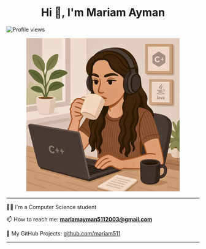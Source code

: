 <h1 align="center">Hi 👋, I'm Mariam Ayman</h1>
<img src="https://komarev.com/ghpvc/?username=mariam511&color=ff69b4" alt="Profile views">

<p align="center">
  <img src="./gitImage.jpg" alt="Git Image" width="400"/>
</p>


---

👩‍💻 I'm a Computer Science student 

📫 How to reach me: **mariamayman5112003@gmail.com**  

🔗 My GitHub Projects: [github.com/mariam511](https://github.com/mariam511)

---

<!-- Optional: GitHub Stats -->
<!--
<p align="center">
  <img src="https://github-readme-stats.vercel.app/api?username=mariam511&show_icons=true&theme=tokyonight" />
</p>
-->

